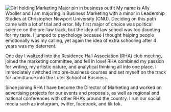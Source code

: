 ![Girl holding Marketing Major pin in business outfit](https://awooller00.github.io/Ally-W-CNU/images/smallGithubAboutMe.jpg)
My name is Ally Wooller and I am majoring in Business Marketing with a minor in Leadership Studies at Christopher Newport University (CNU). Deciding on this path came with a lot of trial and error. My first major of choice was political science on the pre-law track, but the idea of law school was too daunting for my taste. I jumped to psychology because I thought helping people emotionally was my calling, yet again the idea of extra schooling after 4 years was my deterrent.

One day I waltzed into the Residence Hall Association (RHA) club meeting, joined the marketing committee, and fell in love! RHA combined my passion for writing, my artistic nature, and analytical thinking all into one place. I immediately switched into pre-business courses and set myself on the track for admittance into the Luter School of Business. 

Since joining RHA I have become the Director of Marketing and worked on advertising projects for our events and proposals, as well as regional and national conferences with other RHA’s around the country. I run our social media such as instagram, twitter, facebook, and tik tok.  

